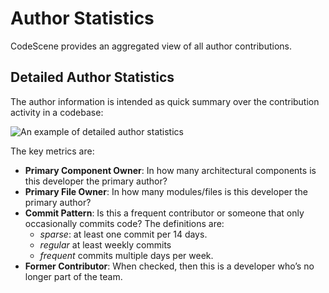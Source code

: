 # Author Statistics

CodeScene provides an aggregated view of all author contributions.

## Detailed Author Statistics

The author information is intended as quick summary over the contribution activity
in a codebase:

![An example of detailed author statistics](guides/social/author-statistics.png)

The key metrics are:

* **Primary Component Owner**: In how many architectural components is this developer the primary author?
* **Primary File Owner**: In how many modules/files is this developer the primary author?
* **Commit Pattern**: Is this a frequent contributor or someone that only occasionally commits code? The definitions are:
  * *sparse*: at least one commit per 14 days.
  * *regular* at least weekly commits
  * *frequent* commits multiple days per week.
* **Former Contributor**: When checked, then this is a developer who’s no longer part of the team.
